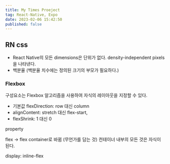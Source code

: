 ```yaml
---
title: My Times Proeject
tag: React-Native, Expo
date: 2023-02-06 15:42:50
published: false
---
```


## RN css
- React Native의 모든 dimensions은 단위가 없다. density-independent pixels 을 나타낸다.
- 백분율 (백분율 치수에는 정의된 크기의 부모가 필요하다.)

### Flexbox
구성요소는 Flexbox 알고리즘을 사용하여 자식의 레이아웃을 지정할 수 있다.

- 기본값 flexDirection: row 대신 column
- alignContent: stretch 대신 flex-start,
- flexShrink: 1 대신 0


property

flex -> flex container로 바뀜 (무언가를 담는 것)
컨테이너 내부의 모든 것은 자식이 된다.

display: inline-flex